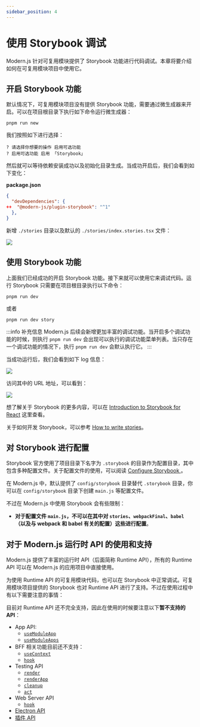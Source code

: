 ```yaml
---
sidebar_position: 4
---
```


# 使用 Storybook 调试

Modern.js 针对可复用模块提供了 Storybook 功能进行代码调试。本章将要介绍如何在可复用模块项目中使用它。

## 开启 Storybook 功能

默认情况下，可复用模块项目没有提供 Storybook 功能，需要通过微生成器来开启。可以在项目根目录下执行如下命令运行微生成器：

```
pnpm run new
```

我们按照如下进行选择：

```
? 请选择你想要的操作 启用可选功能
? 启用可选功能 启用 「Storybook」
```

然后就可以等待依赖安装成功以及初始化目录生成。当成功开启后，我们会看到如下变化：

**package.json**
``` json
{
  "devDependencies": {
++  "@modern-js/plugin-storybook": "^1"
  },
}
```

新增 `./stories` 目录以及默认的 `./stories/index.stories.tsx` 文件：

![](https://lf3-static.bytednsdoc.com/obj/eden-cn/aphqeh7uhohpquloj/modern-js/guides/storybook-add-dir.png)

## 使用 Storybook 功能

上面我们已经成功的开启 Storybook 功能。接下来就可以使用它来调试代码。运行 Storybook 只需要在项目根目录执行以下命令：

```
pnpm run dev
```

或者

```
pnpm run dev story
```

:::info 补充信息
Modern.js 后续会新增更加丰富的调试功能。当开启多个调试功能的时候，则执行 `pnpm run dev` 会出现可以执行的调试功能菜单列表。当只存在一个调试功能的情况下，执行 `pnpm run dev` 会默认执行它。
:::

当成功运行后，我们会看到如下 log 信息：

![](https://lf3-static.bytednsdoc.com/obj/eden-cn/aphqeh7uhohpquloj/modern-js/guides/storybook-log.png)


访问其中的 URL 地址，可以看到：

![](https://lf3-static.bytednsdoc.com/obj/eden-cn/aphqeh7uhohpquloj/modern-js/guides/storybook-iframe.png)


想了解关于 Storybook 的更多内容，可以在 [Introduction to Storybook for React](https://storybook.js.org/docs/react/get-started/introduction) 这里查看。

关于如何开发 Storybook，可以参考 [How to write stories](https://storybook.js.org/docs/react/writing-stories/introduction)。

## 对 Storybook 进行配置

Storybook 官方使用了项目目录下名字为 `.storybook` 的目录作为配置目录，其中包含多种配置文件。关于配置文件的使用，可以阅读 [Configure Storybook
](https://storybook.js.org/docs/react/configure/overview)。

在 Modern.js 中，默认提供了 `config/storybook` 目录替代 `.storybook` 目录，你可以在 `config/storybook` 目录下创建 `main.js` 等配置文件。

不过在 Modern.js 中使用 Storybook 会有些限制：

* **对于配置文件 `main.js`，不可以在其中对 `stories`、`webpackFinal`、`babel`（以及与 webpack 和 babel 有关的配置）这些进行配置**。

## 对于 Modern.js 运行时 API 的使用和支持

Modern.js 提供了丰富的运行时 API（后面简称 Runtime API），所有的 Runtime API 可以在 Modern.js 的应用项目中直接使用。

为使用 Runtime API 的可复用模块代码，也可以在 Storybook 中正常调试。可复用模块项目提供的 Storybook 也对 Runtime API 进行了支持。不过在使用过程中有以下需要注意的事情：

目前对 Runtime API 还不完全支持，因此在使用的时候要注意以下**暂不支持的 API**：

- App API:
  - [`useModuleApp`](/docs/apis/runtime/app/use-module-app)
  - [`useModuleApps`](/docs/apis/runtime/app/use-module-apps)
- BFF 相关功能目前还不支持：
  - [`useContext`](/docs/apis/runtime/bff-server/use-context)
  - [`hook`](/docs/apis/runtime/bff-server/hook)
- Testing API
  - [`render`](/docs/apis/runtime/testing/render)
  - [`renderApp`](/docs/apis/runtime/testing/renderApp)
  - [`cleanup`](/docs/apis/runtime/testing/cleanup)
  - [`act`](/docs/apis/runtime/testing/act)
- Web Server API
  - [`hook`](/docs/apis/runtime/web-server/hook)
- [Electron API](/docs/apis/runtime/electron/overview)
- [插件 API](/docs/apis/runtime/plugin/abstruct)
